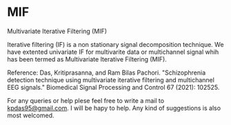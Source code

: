 # MIF
Multivariate Iterative Filtering (MIF)


Iterative filtering (IF) is a non stationary signal decomposition technique. We have extented univariate IF for multivarite data or multichannel signal whih has been termed as Multivariate Iterative Filtering (MIF). 


Reference:
Das, Kritiprasanna, and Ram Bilas Pachori. "Schizophrenia detection technique using multivariate iterative filtering and multichannel EEG signals." Biomedical Signal Processing and Control 67 (2021): 102525.


For any queries or help plese feel free to write a mail to kpdas95@gmail.com. I will be hapy to help. Any kind of suggestions is also most welcomed.
